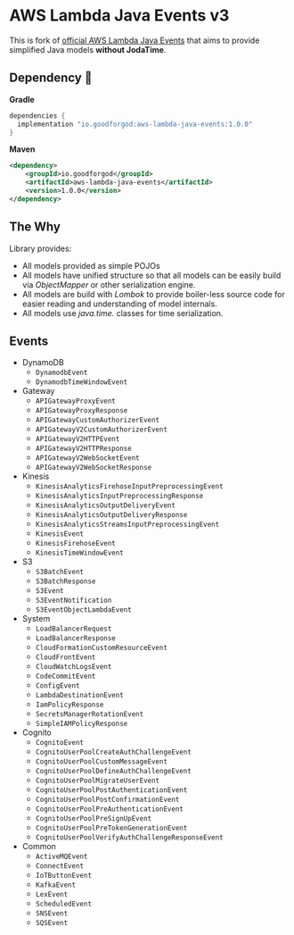 # AWS Lambda Java Events v3

This is fork of [official AWS Lambda Java Events](https://github.com/aws/aws-lambda-java-libs) that aims to provide simplified Java models **without JodaTime**.

## Dependency :rocket:

**Gradle**
```groovy
dependencies {
  implementation "io.goodforgod:aws-lambda-java-events:1.0.0"
}
```

**Maven**
```xml
<dependency>
    <groupId>io.goodforgod</groupId>
    <artifactId>aws-lambda-java-events</artifactId>
    <version>1.0.0</version>
</dependency>
```

## The Why

Library provides:
- All models provided as simple POJOs 
- All models have unified structure so that all models can be easily build via *ObjectMapper* or other serialization engine.
- All models are build with *Lombok* to provide boiler-less source code for easier reading and understanding of model internals.
- All models use *java.time.* classes for time serialization.

## Events
* DynamoDB
  * `DynamodbEvent`
  * `DynamodbTimeWindowEvent`
* Gateway
  * `APIGatewayProxyEvent`
  * `APIGatewayProxyResponse`
  * `APIGatewayCustomAuthorizerEvent`
  * `APIGatewayV2CustomAuthorizerEvent`
  * `APIGatewayV2HTTPEvent`
  * `APIGatewayV2HTTPResponse`
  * `APIGatewayV2WebSocketEvent`
  * `APIGatewayV2WebSocketResponse`
* Kinesis
  * `KinesisAnalyticsFirehoseInputPreprocessingEvent`
  * `KinesisAnalyticsInputPreprocessingResponse`
  * `KinesisAnalyticsOutputDeliveryEvent`
  * `KinesisAnalyticsOutputDeliveryResponse`
  * `KinesisAnalyticsStreamsInputPreprocessingEvent`
  * `KinesisEvent`
  * `KinesisFirehoseEvent`
  * `KinesisTimeWindowEvent`
* S3
  * `S3BatchEvent`
  * `S3BatchResponse`
  * `S3Event`
  * `S3EventNotification`
  * `S3EventObjectLambdaEvent`
* System
  * `LoadBalancerRequest`
  * `LoadBalancerResponse`
  * `CloudFormationCustomResourceEvent`
  * `CloudFrontEvent`
  * `CloudWatchLogsEvent`
  * `CodeCommitEvent`
  * `ConfigEvent`
  * `LambdaDestinationEvent`
  * `IamPolicyResponse`
  * `SecretsManagerRotationEvent`
  * `SimpleIAMPolicyResponse`
* Cognito
  * `CognitoEvent`
  * `CognitoUserPoolCreateAuthChallengeEvent`
  * `CognitoUserPoolCustomMessageEvent`
  * `CognitoUserPoolDefineAuthChallengeEvent`
  * `CognitoUserPoolMigrateUserEvent`
  * `CognitoUserPoolPostAuthenticationEvent`
  * `CognitoUserPoolPostConfirmationEvent`
  * `CognitoUserPoolPreAuthenticationEvent`
  * `CognitoUserPoolPreSignUpEvent`
  * `CognitoUserPoolPreTokenGenerationEvent`
  * `CognitoUserPoolVerifyAuthChallengeResponseEvent`
* Common
  * `ActiveMQEvent`
  * `ConnectEvent`
  * `IoTButtonEvent`
  * `KafkaEvent`
  * `LexEvent`
  * `ScheduledEvent`
  * `SNSEvent`
  * `SQSEvent`
